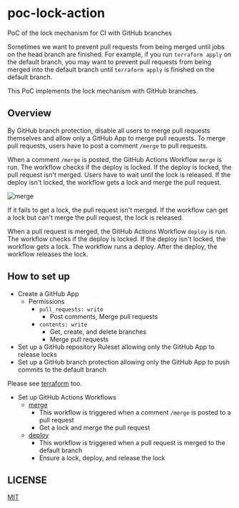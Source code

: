 # poc-lock-action

PoC of the lock mechanism for CI with GitHub branches

Sometimes we want to prevent pull requests from being merged until jobs on the head branch are finished.
For example, if you run `terraform apply` on the default branch, you may want to prevent pull requests from being merged into the default branch until `terraform apply` is finished on the default branch.

This PoC implements the lock mechanism with GitHub branches.

## Overview

By GitHub branch protection, disable all users to merge pull requests themselves and allow only a GitHub App to merge pull requests.
To merge pull requests, users have to post a comment `/merge` to pull requests.

When a comment `/merge` is posted, the GitHub Actions Workflow `merge` is run.
The workflow checks if the deploy is locked.
If the deploy is locked, the pull request isn't merged.
Users have to wait until the lock is released.
If the deploy isn't locked, the workflow gets a lock and merge the pull request.

![merge](https://github.com/szksh-lab/poc-lock-action/assets/13323303/202d5adf-e661-4f71-ba07-c1c6fbaac67c)

If it fails to get a lock, the pull request isn't merged.
If the workflow can get a lock but can't merge the pull request, the lock is released.

When a pull request is merged, the GitHub Actions Workflow `deploy` is run.
The workflow checks if the deploy is locked.
If the deploy isn't locked, the workflow gets a lock.
The workflow runs a deploy.
After the deploy, the workflow releases the lock.

## How to set up

- Create a GitHub App
  - Permissions
    - `pull_requests: write`
      - Post comments, Merge pull requests
    - `contents: write`
      - Get, create, and delete branches
      - Merge pull requests
- Set up a GitHub repository Ruleset allowing only the GitHub App to release locks
- Set up a GitHub branch protection allowing only the GitHub App to push commits to the default branch

Please see [terraform](terraform) too.

- Set up GitHub Actions Workflows
  - [merge](.github/workflows/merge.yaml)
    - This workflow is triggered when a comment `/merge` is posted to a pull request
    - Get a lock and merge the pull request
  - [deploy](.github/workflows/deploy.yaml)
    - This workflow is triggered when a pull request is merged to the default branch
    - Ensure a lock, deploy, and release the lock

## LICENSE

[MIT](LICENSE)

